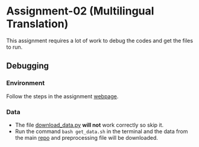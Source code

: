 # Assignment-02 (Multilingual Translation)

This assignment requires a lot of work to debug the codes and get the files to run.

## Debugging

### Environment
Follow the steps in the assignment [webpage](http://phontron.com/class/multiling2022/assignment2.html).

### Data
* The file [download_data.py](./download_data.py) **will not** work correctly so skip it.
* Run the command `bash get_data.sh` in the terminal and the data from the main [repo](https://github.com/neulab/word-embeddings-for-nmt) and preprocessing file will be downloaded.
